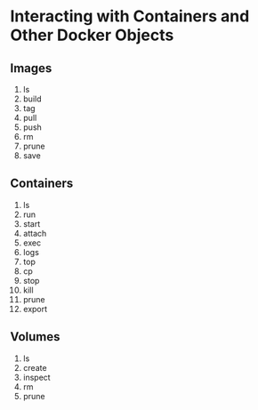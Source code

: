 # Interacting with Containers and Other Docker Objects

## Images

1) ls
2) build
3) tag
4) pull
5) push
6) rm
7) prune
8) save

## Containers

1) ls
2) run
3) start
4) attach
5) exec
6) logs
7) top
8) cp
9) stop
10) kill
11) prune
12) export

## Volumes

1) ls
2) create
3) inspect
4) rm
5) prune
